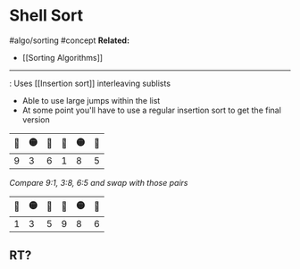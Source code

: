 # Shell Sort
#algo/sorting 
#concept
**Related:**
-  [[Sorting Algorithms]]

---

: Uses [[Insertion sort]] interleaving sublists
- Able to use large jumps within the list 
- At some point you'll have to use a regular insertion sort to get the final version

 | 🔴  | 🟡  | 🔵  | 🔴  | 🟡  | 🔵  |
 | --- | --- | --- | --- | --- | --- |
 | 9   | 3   | 6   | 1   | 8   | 5   |

*Compare 9:1, 3:8, 6:5 and swap with those pairs*

 | 🔴  | 🟡  | 🔵  | 🔴  | 🟡  | 🔵  |
 | --- | --- | --- | --- | --- | --- |
 | 1   | 3   | 5   | 9   | 8   | 6   |

## RT?